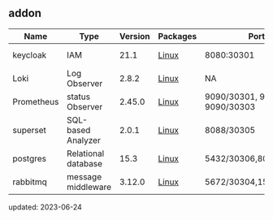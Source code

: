 ## addon


| Name        | Type      | Version |  Packages   |  Ports    |     DNS   |   command  |      
| ------      | ------    | ------  | ------      |   -----   |    -----  |   -----   |
| keycloak    | IAM                  |  21.1    | [Linux](https://www.keycloak.org/)                  |         8080:30301       | NA | init-addon keycloak |
| Loki        | Log Observer         | 2.8.2    | [Linux](https://grafana.com/oss/loki/)              |            NA             | NA |init-addon loki| 
| Prometheus  | status Observer      | 2.45.0   | [Linux](https://github.com/prometheus/prometheus/)  |  9090/30301, 9100/30302, 9090/30303 | NA |init-addon prometheus |
| superset    | SQL-based Analyzer   | 2.0.1    | [Linux](https://superset.apache.org/)               |         8088/30305        | NA |init-addon superset|
| postgres    | Relational database   | 15.3    | [Linux](https://www.postgresql.org/)                |   5432/30306,8080/30307   | NA |init-addon postgres|
| rabbitmq    | message middleware    | 3.12.0  | [Linux](https://www.rabbitmq.com/)                  |   5672/30304,15672/30305   | NA |init-addon rabbitmq|

updated: 2023-06-24
